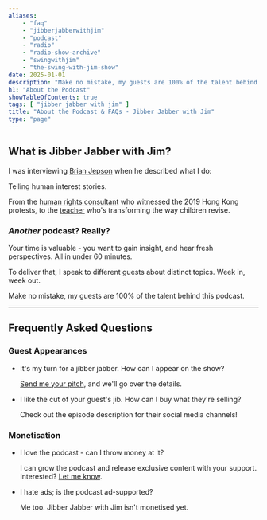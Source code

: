 ```yaml
---
aliases:
    - "faq"
    - "jibberjabberwithjim"
    - "podcast"
    - "radio"
    - "radio-show-archive"
    - "swingwithjim"
    - "the-swing-with-jim-show"
date: 2025-01-01
description: "Make no mistake, my guests are 100% of the talent behind this podcast."
h1: "About the Podcast"
showTableOfContents: true
tags: [ "jibber jabber with jim" ]
title: "About the Podcast & FAQs - Jibber Jabber with Jim"
type: "page"
---
```


## What is Jibber Jabber with Jim?

I was interviewing [Brian Jepson](https://open.spotify.com/episode/5cQuh13KzwYBmE02MWhlhj) when he described what I do:

Telling human interest stories.

From the [human rights consultant](https://open.spotify.com/episode/1guEUllXybiOynmojmafzg) who witnessed the 2019 Hong Kong protests, to the [teacher](https://open.spotify.com/episode/02FJGX2ntLtM5YyKFNiRWr) who's transforming the way children revise.

### *Another* podcast? Really?

Your time is valuable - you want to gain insight, and hear fresh perspectives. All in under 60 minutes.

To deliver that, I speak to different guests about distinct topics. Week in, week out.

Make no mistake, my guests are 100% of the talent behind this podcast.

---

## Frequently Asked Questions

### Guest Appearances

- It's my turn for a jibber jabber. How can I appear on the show?

    [Send me your pitch](mailto:james@jamesdavidson.xyz), and we'll go over the details.

- I like the cut of your guest's jib. How can I buy what they're selling?

    Check out the episode description for their social media channels!

### Monetisation

- I love the podcast - can I throw money at it?

    I can grow the podcast and release exclusive content with your support. Interested? [Let me know](mailto:james@jamesdavidson.xyz).

- I hate ads; is the podcast ad-supported?

    Me too. Jibber Jabber with Jim isn't monetised yet.
